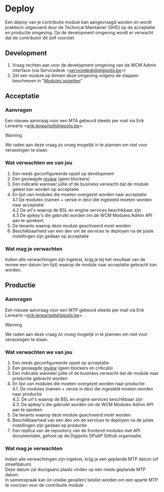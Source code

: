 # Deploy
Een deploy van je contributie module kan aangevraagd worden en wordt praktisch uitgevoerd door de Technical Maintainer (SHD) op de acceptatie en productie omgeving.
Op de development omgeving wordt er verwacht dat de contributor dit zelf voorziet.

## Development
1. Vraag rechten aan voor de development omgeving van de WCM Admin interface (via Servicedesk \<servicedesk@digipolis.be\>)
2. Zet een module op binnen deze omgeving volgens de stappen beschreven in "[Modules opzetten](/modules/content/setup/wcm/modules)"

## Acceptatie

### Aanvragen
Een nieuwe aanvraag voor een MTA gebeurd steeds per mail via Erik Lenearts \<erik.lenearts@digipolis.be\>.

> [!warning]
> We raden aan deze vraag zo vroeg mogelijk in te plannen om niet voor verassingen te staan.

### Wat verwachten we van jou
1. Een reeds geconfigureerde opzet op development
2. Een geslaagde [review](/modules/content/oplevering/review) (geen blockers)
3. Een indicatie wanneer jullie of de business verwacht dat de module getest kan worden op acceptatie
4. En lijst van modules die moeten overgezet worden naar acceptatie\
    4.1 De modules (namen + versie in dev) die ingesteld moeten worden naar acceptatie\
    4.2 De url's waarop de BSL en engine services beschikbaar zijn\
    4.3 De apikey's die gebruikt worden om de WCM Modules Admin API aan te spreken\
5. De tenants waarop deze module geactiveerd moet worden
6. Beschikbaarheid van een dev om de services te deployen na de juiste instellingen zijn gedaan op acceptatie

### Wat mag je verwachten
Indien alle verwachtingen zijn ingelost, krijg je bij het resultaat van de review een datum (en tijd) waarop de module naar acceptatie gebracht kan worden.

## Productie

### Aanvragen
Een nieuwe aanvraag voor een MTP gebeurd steeds per mail via Erik Lenearts \<erik.lenearts@digipolis.be\>.

> [!warning]
> We raden aan deze vraag zo vroeg mogelijk in te plannen om niet voor verassingen te staan.

### Wat verwachten we van jou
1. Een reeds geconfigureerde opzet op acceptatie
2. Een geslaagde [review](/modules/content/oplevering/review) (geen blockers en criticals)
3. Een indicatie wanneer jullie of de business verwacht dat de module naar productie gebracht worden
4. En lijst van modules die moeten overgezet worden naar productie\
    4.1. De modules (namen + versie in dev) die ingesteld moeten worden naar productie\
    4.2. De url's waarop de BSL en engine services beschikbaar zijn\
    4.3. De apikey's die gebruikt worden om de WCM Modules Admin API aan te spreken
5. De tenants waarop deze module geactiveerd moet worden
6. Beschikbaarheid van een dev om de services te deployen na de juiste instellingen zijn gedaan op productie
7. Een replica van de repository van de frontend modules met API documentatie, gehost op de Digipolis GPubP Github organisatie.

### Wat mag je verwachten
Indien alle verwachtingen zijn ingelost, krijg je een geplande MTP datum (of streefdatum).\
Deze datum zal doorgaans plaats vinden op een reeds geplande MTP datum.\
In samenspraak kan (in unieke gevallen) beslist worden om een aparte MTP te voorzien voor de contributie module
